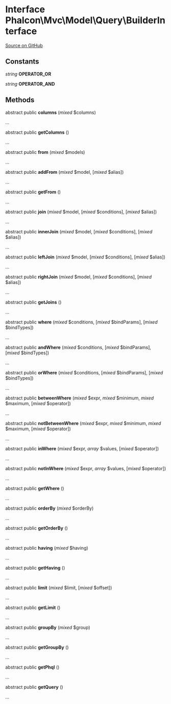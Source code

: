 # Interface **Phalcon\\Mvc\\Model\\Query\\BuilderInterface**

<a href="https://github.com/phalcon/cphalcon/blob/master/phalcon/mvc/model/query/builderinterface.zep" class="btn btn-default btn-sm">Source on GitHub</a>

## Constants
*string* **OPERATOR_OR**

*string* **OPERATOR_AND**

## Methods
abstract public  **columns** (*mixed* $columns)

...

abstract public  **getColumns** ()

...

abstract public  **from** (*mixed* $models)

...

abstract public  **addFrom** (*mixed* $model, [*mixed* $alias])

...

abstract public  **getFrom** ()

...

abstract public  **join** (*mixed* $model, [*mixed* $conditions], [*mixed* $alias])

...

abstract public  **innerJoin** (*mixed* $model, [*mixed* $conditions], [*mixed* $alias])

...

abstract public  **leftJoin** (*mixed* $model, [*mixed* $conditions], [*mixed* $alias])

...

abstract public  **rightJoin** (*mixed* $model, [*mixed* $conditions], [*mixed* $alias])

...

abstract public  **getJoins** ()

...

abstract public  **where** (*mixed* $conditions, [*mixed* $bindParams], [*mixed* $bindTypes])

...

abstract public  **andWhere** (*mixed* $conditions, [*mixed* $bindParams], [*mixed* $bindTypes])

...

abstract public  **orWhere** (*mixed* $conditions, [*mixed* $bindParams], [*mixed* $bindTypes])

...

abstract public  **betweenWhere** (*mixed* $expr, *mixed* $minimum, *mixed* $maximum, [*mixed* $operator])

...

abstract public  **notBetweenWhere** (*mixed* $expr, *mixed* $minimum, *mixed* $maximum, [*mixed* $operator])

...

abstract public  **inWhere** (*mixed* $expr, *array* $values, [*mixed* $operator])

...

abstract public  **notInWhere** (*mixed* $expr, *array* $values, [*mixed* $operator])

...

abstract public  **getWhere** ()

...

abstract public  **orderBy** (*mixed* $orderBy)

...

abstract public  **getOrderBy** ()

...

abstract public  **having** (*mixed* $having)

...

abstract public  **getHaving** ()

...

abstract public  **limit** (*mixed* $limit, [*mixed* $offset])

...

abstract public  **getLimit** ()

...

abstract public  **groupBy** (*mixed* $group)

...

abstract public  **getGroupBy** ()

...

abstract public  **getPhql** ()

...

abstract public  **getQuery** ()

...

